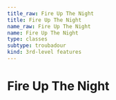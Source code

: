 ```yaml
---
title_raw: Fire Up The Night
title: Fire Up The Night
name_raw: Fire Up The Night
name: Fire Up The Night
type: classes
subtype: troubadour
kind: 3rd-level features
---
```


# Fire Up The Night
